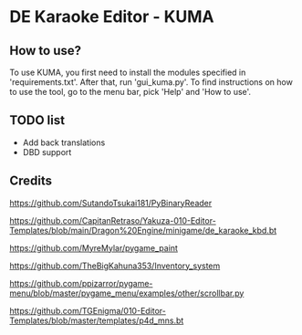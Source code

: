 # DE Karaoke Editor - KUMA
## How to use?
To use KUMA, you first need to install the modules specified in 'requirements.txt'.
After that, run 'gui_kuma.py'. 
To find instructions on how to use the tool, go to the menu bar, pick 'Help' and 'How to use'.

## TODO list
* Add back translations
* DBD support 

## Credits
https://github.com/SutandoTsukai181/PyBinaryReader

https://github.com/CapitanRetraso/Yakuza-010-Editor-Templates/blob/main/Dragon%20Engine/minigame/de_karaoke_kbd.bt

https://github.com/MyreMylar/pygame_paint

https://github.com/TheBigKahuna353/Inventory_system

https://github.com/ppizarror/pygame-menu/blob/master/pygame_menu/examples/other/scrollbar.py

https://github.com/TGEnigma/010-Editor-Templates/blob/master/templates/p4d_mns.bt
